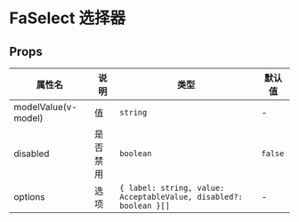 # FaSelect 选择器

## Props

| 属性名              | 说明     | 类型                                                              | 默认值  |
| ------------------- | -------- | ----------------------------------------------------------------- | ------- |
| modelValue(v-model) | 值       | `string`                                                          | -       |
| disabled            | 是否禁用 | `boolean`                                                         | `false` |
| options             | 选项     | `{ label: string, value: AcceptableValue, disabled?: boolean }[]` | -       |
